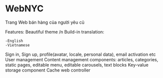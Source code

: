 # WebNYC
Trang Web bán hàng của người yêu cũ

Features:
  Beautiful theme
  /n
  Build-in translation:
  
    -English
    -Vietnamese
  Sign in, Sign up, profile(avatar, locale, personal data), email activation etc
  User management
  Content management components: articles, categories, static pages, editable menu, editable carousels, text blocks
  Key-value storage component
  Cache web controller
